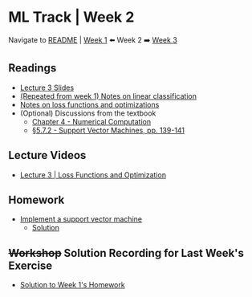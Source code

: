 # ML Track | Week 2
Navigate to [README](README.md) | [Week 1](week1.md) ⬅️ Week 2 ➡️ [Week 3](week3.md)

## Readings
* [Lecture 3 Slides](readings/cs231n_2017_lecture3.pdf)
* [(Repeated from week 1) Notes on linear classification](https://cs231n.github.io/linear-classify/)
* [Notes on loss functions and optimizations](https://cs231n.github.io/optimization-1/)
* (Optional) Discussions from the textbook
    * [Chapter 4 - Numerical Computation](readings/textbook-ch4.html)
    * [§5.7.2 - Support Vector Machines, pp. 139-141](readings/textbook-ch5.html)

## Lecture Videos
* [Lecture 3 | Loss Functions and Optimization](https://www.youtube.com/watch?v=h7iBpEHGVNc&list=PL3FW7Lu3i5JvHM8ljYj-zLfQRF3EO8sYv)

## Homework
* [Implement a support vector machine](assignments/colab/2020/assignment1/svm.ipynb)
    * [Solution](assignments/solutions/week2/README.md)

## ~~Workshop~~ Solution Recording for Last Week's Exercise
* [Solution to Week 1's Homework](https://youtu.be/5UFN32Oq3p4)